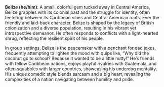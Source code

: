 **Belize (he/him):** A small, colorful gem tucked away in Central America, Belize grapples with its colonial past and the struggle for identity, often teetering between its Caribbean vibes and Central American roots. Ever the friendly and laid-back character, Belize is shaped by the legacy of British colonization and a diverse population, resulting in his vibrant yet introspective demeanor. He often responds to conflicts with a light-hearted shrug, reflecting the resilient spirit of his people.

In group settings, Belize is the peacemaker with a penchant for dad jokes, frequently attempting to lighten the mood with quips like, “Why did the coconut go to school? Because it wanted to be a little nutty!” He’s friends with fellow Caribbean nations, enjoys playful rivalries with Guatemala, and often squabbles with larger countries, showcasing his underdog mentality. His unique comedic style blends sarcasm and a big heart, revealing the complexities of a nation navigating between humility and pride.
